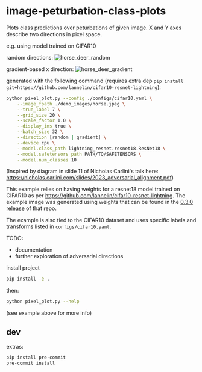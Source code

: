 # image-peturbation-class-plots

Plots class predictions over peturbations of given image. X and Y axes describe two directions in pixel space.

e.g. using model trained on CIFAR10

random directions:
![horse_deer_random](https://github.com/user-attachments/assets/d22004ac-4852-4f32-b5c4-951e7ac2798c)


gradient-based x direction:
![horse_deer_gradient](https://github.com/user-attachments/assets/307e4e93-3471-4b05-9ccd-70b7b78ce8bb)



generated with the following command (requires extra dep `pip install git+https://github.com/lannelin/cifar10-resnet-lightning`):
```bash
python pixel_plot.py --config ./configs/cifar10.yaml \
    --image_fpath ./demo_images/horse.jpeg \
    --true_label 7 \
    --grid_size 20 \
    --scale_factor 1.0 \
    --display_ims true \
    --batch_size 32 \
    --direction [random | gradient] \
    --device cpu \
    --model.class_path lightning_resnet.resnet18.ResNet18 \
    --model.safetensors_path PATH/TO/SAFETENSORS \
    --model.num_classes 10
```

(Inspired by diagram in slide 11 of Nicholas Carlini's talk here: https://nicholas.carlini.com/slides/2023_adversarial_alignment.pdf)


This example relies on having weights for a resnet18 model trained on CIFAR10 as per https://github.com/lannelin/cifar10-resnet-lightning. The example image was generated using weights that can be found in the [0.3.0 release](https://github.com/lannelin/cifar10-resnet-lightning/releases/tag/v0.3.0) of that repo.

The example is also tied to the CIFAR10 dataset and uses specific labels and transforms listed in `configs/cifar10.yaml`.



TODO:

- documentation
- further exploration of adversarial directions

install project

```bash
pip install -e .
```

then:

```bash
python pixel_plot.py --help
```

(see example above for more info)

## dev

extras:
```bash
pip install pre-commit
pre-commit install
```
